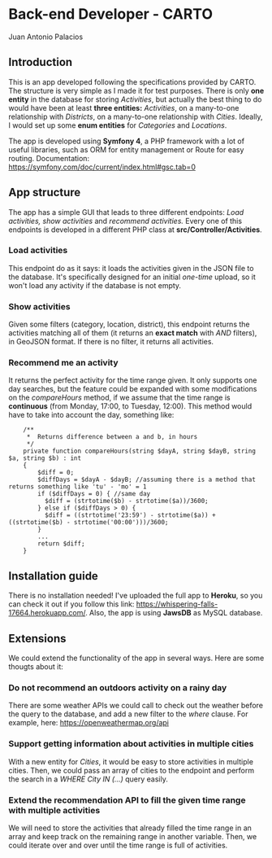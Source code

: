 # Back-end Developer - CARTO
Juan Antonio Palacios

## Introduction
This is an app developed following the specifications provided by CARTO. The structure is very simple as I made it for test purposes. There is only **one entity** in the database for storing *Activities*, but actually the best thing to do would have been at least **three entities:** *Activities*, on a many-to-one relationship with *Districts*, on a many-to-one relationship with *Cities*. Ideally, I would set up some **enum entities** for *Categories* and *Locations*.

The app is developed using **Symfony 4**, a PHP framework with a lot of useful libraries, such as ORM for entity management or Route for easy routing. Documentation: https://symfony.com/doc/current/index.html#gsc.tab=0

## App structure
The app has a simple GUI that leads to three different endpoints: *Load activities, show activities* and *recommend activities.* Every one of this endpoints is developed in a different PHP class at **src/Controller/Activities**.

### Load activities
This endpoint do as it says: it loads the activities given in the JSON file to the database. It's specifically designed for an initial *one-time* upload, so it won't load any activity if the database is not empty.

### Show activities
Given some filters (category, location, district), this endpoint returns the activities matching all of them (it returns an **exact match** with *AND* filters), in GeoJSON format. If there is no filter, it returns all activities.

### Recommend me an activity
It returns the perfect activity for the time range given. It only supports one day searches, but the feature could be expanded with some modifications on the *compareHours* method, if we assume that the time range is **continuous** (from Monday, 17:00, to Tuesday, 12:00). This method would have to take into account the day, something like:

```
    /**
     *  Returns difference between a and b, in hours
     */
    private function compareHours(string $dayA, string $dayB, string $a, string $b) : int
    {
        $diff = 0;
        $diffDays = $dayA - $dayB; //assuming there is a method that returns something like 'tu' - 'mo' = 1
        if ($diffDays = 0) { //same day
          $diff = (strtotime($b) - strtotime($a))/3600;
        } else if ($diffDays > 0) {
          $diff = ((strtotime('23:59') - strtotime($a)) + ((strtotime($b) - strtotime('00:00')))/3600;
        } 
        ...
        return $diff;
    }
```
## Installation guide
There is no installation needed! I've uploaded the full app to **Heroku**, so you can check it out if you follow this link: https://whispering-falls-17664.herokuapp.com/. Also, the app is using **JawsDB** as MySQL database.

## Extensions
We could extend the functionality of the app in several ways. Here are some thougts about it:

### Do not recommend an outdoors activity on a rainy day
There are some weather APIs we could call to check out the weather before the query to the database, and add a new filter to the *where* clause. For example, here: https://openweathermap.org/api

### Support getting information about activities in multiple cities
With a new entity for *Cities*, it would be easy to store activities in multiple cities. Then, we could pass an array of cities to the endpoint and perform the search in a *WHERE City IN (...)* query easily.

### Extend the recommendation API to fill the given time range with multiple activities
We will need to store the activities that already filled the time range in an array and keep track on the remaining range in another variable. Then, we could iterate over and over until the time range is full of activities.
